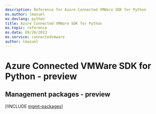 ```yaml
---
description: Reference for Azure Connected VMWare SDK for Python
ms.author: lmazuel
ms.devlang: python
title: Azure Connected VMWare SDK for Python
ms.topic: reference
ms.data: 09/26/2022
ms.service: connectedvmware
author: lmazuel
---
```

# Azure Connected VMWare SDK for Python - preview

## Management packages - preview
[!INCLUDE [mgmt-packages](connected-vmware-mgmt-index.md)]